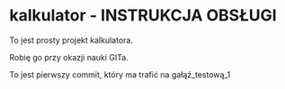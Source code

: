 # kalkulator - INSTRUKCJA OBSŁUGI

To jest prosty projekt kalkulatora.

Robię go przy okazji nauki GITa.

To jest pierwszy commit, który ma trafić na gałąź_testową_1